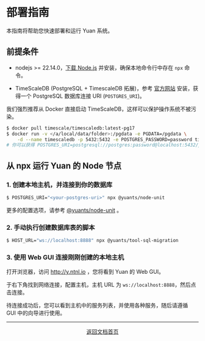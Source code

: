 # 部署指南

本指南将帮助您快速部署和运行 Yuan 系统。

## 前提条件

- nodejs >= 22.14.0，[下载 Node.js](https://nodejs.org/en/download/) 并安装，确保本地命令行中存在 `npx` 命令。

- TimeScaleDB (PostgreSQL + TimescaleDB 拓展)，参考 [官方网站](https://docs.tigerdata.com/self-hosted/latest/install/) 安装，获得一个 PostgreSQL 数据库连接 URI (`POSTGRES_URI`)。

我们强烈推荐从 Docker 直接启动 TimeScaleDB，这样可以保护操作系统不被污染。

```bash
$ docker pull timescale/timescaledb:latest-pg17
$ docker run -v </a/local/data/folder>:/pgdata -e PGDATA=/pgdata \
    -d --name timescaledb -p 5432:5432 -e POSTGRES_PASSWORD=password timescale/timescaledb:latest-pg17
# 你可以获得 POSTGRES_URI=postgresql://postgres:password@localhost:5432/postgres
```

## 从 npx 运行 Yuan 的 Node 节点

### 1. 创建本地主机，并连接到你的数据库

```bash
$ POSTGRES_URI="<your-postgres-uri>" npx @yuants/node-unit
```

更多的配置选项，请参考 [@yuants/node-unit](./packages/@yuants-node-unit.md) 。

### 2. 手动执行创建数据库表的脚本

```bash
$ HOST_URL="ws://localhost:8888" npx @yuants/tool-sql-migration
```

### 3. 使用 Web GUI 连接刚刚创建的本地主机

打开浏览器，访问 http://y.ntnl.io ，您将看到 Yuan 的 Web GUI。

于右下角找到网络连接，配置主机，主机 URL 为 `ws://localhost:8888`，然后点击连接。

待连接成功后，您可以看到主机中的服务列表，并使用各种服务，随后请遵循 GUI 中的向导进行使用。

---

<p align="center">
  <a href="README.md">返回文档首页</a>
</p>

